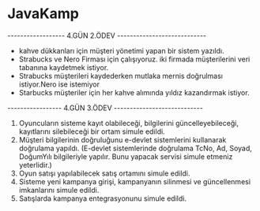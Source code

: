 # JavaKamp

------------------  4.GÜN 2.ÖDEV ----------------------------

-   kahve dükkanları için müşteri yönetimi yapan bir sistem yazıldı.
-   Strabucks ve Nero Firması için çalışıyoruz. iki firmada müşterilerini veri tabanına kaydetmek istiyor.
-   Strabucks müşterileri kaydederken mutlaka mernis doğrulması istiyor.Nero ise istemiyor
-   Starbucks müşteriler için her kahve alımında yıldız  kazandırmak istiyor.

----------------- 4.GÜN 3.ÖDEV ----------------------------

1. Oyuncuların sisteme kayıt olabileceği, bilgilerini güncelleyebileceği, kayıtlarını silebileceği bir ortam simule edildi.
2. Müşteri bilgilerinin doğruluğunu e-devlet sistemlerini kullanarak doğrulama yapıldı.
(E-devlet sistemlerinde doğrulama TcNo, Ad, Soyad, DoğumYılı bilgileriyle yapılır. Bunu yapacak servisi simule etmeniz yeterlidir.)
3. Oyun satışı yapılabilecek satış ortamını simule edildi.
4. Sisteme yeni kampanya girişi, kampanyanın silinmesi ve güncellenmesi imkanlarını simule edildi.
5. Satışlarda kampanya entegrasyonunu simule edildi.

